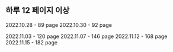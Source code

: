 하루 12 페이지 이상 
---------------------
2022.10.28 - 89 page
2022.10.30 - 92 page

2022.11.03 - 120 page
2022.11.07 - 146 page
2022.11.12 - 168 page
2022.11.15 - 182 page
